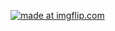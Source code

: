 <a href="https://imgflip.com/gif/2xnnbl"><img src="https://i.imgflip.com/2xnnbl.gif" title="made at imgflip.com"/></a>
